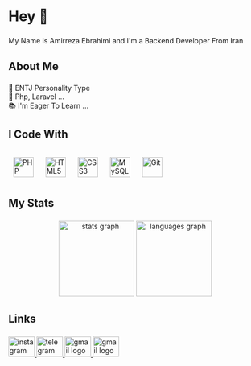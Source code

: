 
###

<h1 align="left">Hey 👋</h1>

###

<p align="left">My Name is Amirreza Ebrahimi and I'm a  Backend  Developer From Iran</p>

###

<h2 align="left">About Me</h2>

###

<p align="left">🦅 ENTJ Personality Type<br>🚀 Php, Laravel ...<br>📚 I'm Eager To Learn ...</p>

###

<p align="left"></p>

###

<h2 align="left">I Code With</h2>

###

<div align="left">
  <a href="https://www.php.net/" target="_blank"><img style="margin: 10px" src="https://profilinator.rishav.dev/skills-assets/php-original.svg" alt="PHP" height="40" /></a>
  <a href="https://en.wikipedia.org/wiki/HTML5" target="_blank"><img style="margin: 10px" src="https://profilinator.rishav.dev/skills-assets/html5-original-wordmark.svg" alt="HTML5" height="40" /></a>
  <a href="https://www.w3schools.com/css/" target="_blank"><img style="margin: 10px" src="https://profilinator.rishav.dev/skills-assets/css3-original-wordmark.svg" alt="CSS3" height="40" /></a>
  <a href="https://www.mysql.com/" target="_blank"><img style="margin: 10px" src="https://profilinator.rishav.dev/skills-assets/mysql-original-wordmark.svg" alt="MySQL" height="40" /></a>  
  <a href="https://github.com/" target="_blank"><img style="margin: 10px" src="https://profilinator.rishav.dev/skills-assets/git-scm-icon.svg" alt="Git" height="40" /></a>  
</div>

###

<h2 align="left">My Stats</h2>

###

<div align="center">
  <img src="https://github-stats-alpha.vercel.app/api?username=AmirezaEb&cc=22272e&tc=37BCF6&ic=AE87FF&bc=AE87FF" height="150" alt="stats graph"  />
  <img src="https://github-readme-stats.vercel.app/api/top-langs?username=AmirezaEb&locale=en&hide_title=false&layout=compact&card_width=320&langs_count=5&theme=dracula&hide_border=false&order=1" height="150" alt="languages graph"  />
</div>

###

<h2 align="left">Links</h2>

###
<div align="left">
  <a href="https://instagram.com/amireza._.eb" target="_blank">
    <img src="https://raw.githubusercontent.com/maurodesouza/profile-readme-generator/master/src/assets/icons/social/instagram/default.svg" width="52" height="40" alt="instagram logo"  />
  </a>
  <a href="https://telegram.me/a_m_b_r" target="_blank">
    <img src="https://raw.githubusercontent.com/maurodesouza/profile-readme-generator/master/src/assets/icons/social/telegram/default.svg" width="52" height="40" alt="telegram logo"  />
  </a>
  <a href="aabrahimi1718@gmail.com" target="_blank">
    <img src="https://raw.githubusercontent.com/maurodesouza/profile-readme-generator/master/src/assets/icons/social/gmail/default.svg" width="52" height="40" alt="gmail logo"  />
  </a>
  <a href="aabrahimi1718@gmail.com" target="_blank">
    <img src="https://raw.githubusercontent.com/maurodesouza/profile-readme-generator/master/src/assets/icons/social/linkedin/default.svg" width="52" height="40" alt="gmail logo"  />
  </a>
</div>

###


